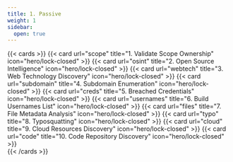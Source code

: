 ```yaml
---
title: 1. Passive
weight: 1
sidebar:
  open: true
---
```


{{< cards >}}
  {{< card url="scope" title="1. Validate Scope Ownership" icon="hero/lock-closed" >}}
  {{< card url="osint" title="2. Open Source Intelligence" icon="hero/lock-closed" >}}
  {{< card url="webtech" title="3. Web Technology Discovery" icon="hero/lock-closed" >}}
  {{< card url="subdomain" title="4. Subdomain Enumeration" icon="hero/lock-closed" >}}
  {{< card url="creds" title="5. Breached Credentials" icon="hero/lock-closed" >}}
  {{< card url="usernames" title="6. Build Usernames List" icon="hero/lock-closed" >}}
  {{< card url="files" title="7. File Metadata Analysis" icon="hero/lock-closed" >}}
  {{< card url="typo" title="8. Typosquatting" icon="hero/lock-closed" >}}
  {{< card url="cloud" title="9. Cloud Resources Discovery" icon="hero/lock-closed" >}}
  {{< card url="code" title="10. Code Repository Discovery" icon="hero/lock-closed" >}}  
{{< /cards >}}